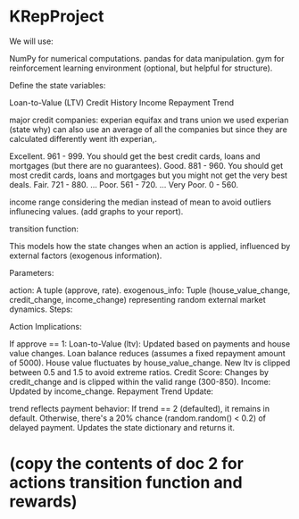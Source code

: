 # KRepProject
We will use:

NumPy for numerical computations.
pandas for data manipulation.
gym for reinforcement learning environment (optional, but helpful for structure).

Define the state variables:

Loan-to-Value (LTV)
Credit History
Income
Repayment Trend

major credit companies: experian equifax and trans union
we used experian (state why) can also use an average of all the companies 
but since they are calculated differently went ith experian,.

Excellent. 961 - 999. You should get the best credit cards, loans and mortgages (but there are no guarantees).
Good. 881 - 960. You should get most credit cards, loans and mortgages but you might not get the very best deals.
Fair. 721 - 880. ...
Poor. 561 - 720. ...
Very Poor. 0 - 560.

income range considering the median instead of mean to avoid outliers influnecing values.
(add graphs to your report).

transition function:

This models how the state changes when an action is applied, influenced by external factors (exogenous information).

Parameters:

action: A tuple (approve, rate).
exogenous_info: Tuple (house_value_change, credit_change, income_change) representing random external market dynamics.
Steps:

Action Implications:

If approve == 1:
Loan-to-Value (ltv): Updated based on payments and house value changes.
Loan balance reduces (assumes a fixed repayment amount of 5000).
House value fluctuates by house_value_change.
New ltv is clipped between 0.5 and 1.5 to avoid extreme ratios.
Credit Score: Changes by credit_change and is clipped within the valid range (300-850).
Income: Updated by income_change.
Repayment Trend Update:

trend reflects payment behavior:
If trend == 2 (defaulted), it remains in default.
Otherwise, there's a 20% chance (random.random() < 0.2) of delayed payment.
Updates the state dictionary and returns it.


# (copy the contents of doc 2 for actions transition function and rewards)
